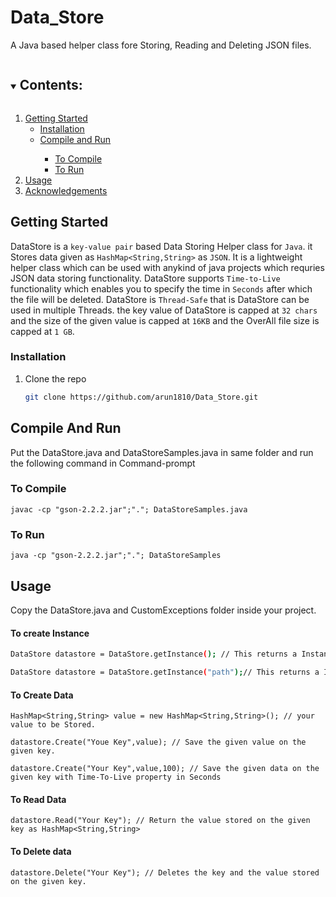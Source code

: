 # Data_Store

A Java based helper class fore Storing, Reading and Deleting JSON files.

<details open="open">
  <summary><h2 style="display: inline-block">Contents:</h2></summary>
  <ol>
    <li>
      <a href="#getting-started">Getting Started</a>
      <ul>
        <li><a href="#installation">Installation</a></li>
        <li><a href="#Compile-And-Run">Compile and Run</a></li>
        <ul>
        <li><a href="#to-compile">To Compile</a></li>
        <li><a href="#to-run">To Run</a></li>
        </ul>
        </ul>
    </li>
    <li><a href="#usage">Usage</a></li>
    <li><a href="#acknowledgements">Acknowledgements</a></li>
  </ol>
</details>
 

## Getting Started

DataStore is a `key-value pair` based Data Storing Helper class for `Java`. it Stores data given as `HashMap<String,String>` as `JSON`. It is a lightweight helper class which can be used with anykind of java projects which requries JSON data storing functionality. DataStore supports `Time-to-Live` functionality which enables you to specify the time in `Seconds` after which the file will be deleted. DataStore is `Thread-Safe` that is DataStore can be used in multiple Threads. the key value of DataStore is capped at `32 chars` and the size of the given value is capped at `16KB` and the OverAll file size is capped at `1 GB`.

### Installation

1. Clone the repo
   ```sh
   git clone https://github.com/arun1810/Data_Store.git
   ```
## Compile And Run
Put the DataStore.java and DataStoreSamples.java in same folder and run the following command in Command-prompt
### To Compile
```
javac -cp "gson-2.2.2.jar";"."; DataStoreSamples.java
```
### To Run
```
java -cp "gson-2.2.2.jar";"."; DataStoreSamples
```
## Usage
Copy the DataStore.java and CustomExceptions folder inside your project.

#### To create Instance
```sh
DataStore datastore = DataStore.getInstance(); // This returns a Instance of DataStore in the default path.

DataStore datastore = DataStore.getInstance("path");// This returns a Instance of DataStore in the given "path".
```
#### To Create Data
```
HashMap<String,String> value = new HashMap<String,String>(); // your value to be Stored.

datastore.Create("Youe Key",value); // Save the given value on the given key.

datastore.Create("Your Key",value,100); // Save the given data on the given key with Time-To-Live property in Seconds
```
#### To Read Data
```
datastore.Read("Your Key"); // Return the value stored on the given key as HashMap<String,String>
```
#### To Delete data
```
datastore.Delete("Your Key"); // Deletes the key and the value stored on the given key.
```
